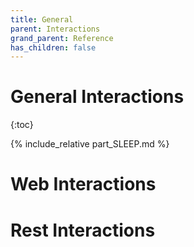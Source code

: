 ```yaml
---
title: General
parent: Interactions
grand_parent: Reference
has_children: false
---
```

# General Interactions
{:toc}

{% include_relative part_SLEEP.md %}

# Web Interactions

# Rest Interactions